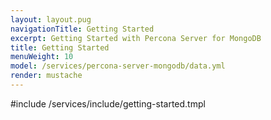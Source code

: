 ```yaml
---
layout: layout.pug
navigationTitle: Getting Started
excerpt: Getting Started with Percona Server for MongoDB
title: Getting Started
menuWeight: 10
model: /services/percona-server-mongodb/data.yml
render: mustache
---
```


#include /services/include/getting-started.tmpl
